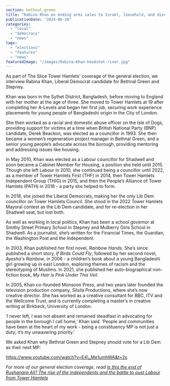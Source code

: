 ```yaml
---
section: bethnal-green
title: "Rabina Khan on ending arms sales to Israel, leasehold, and diversifying conversations about the climate"
publicationDate: "2024-06-28"
categories: 
  - "local"
  - "democracy"
  - "news"
tags: 
  - "elections"
  - "features"
  - "news"
featuredImage: "/images/Rabina-Khan-headshot-river.jpg"
---
```


As part of The Slice Tower Hamlets’ coverage of the general election, we interview Rabina Khan, Liberal Democrat candidate for Bethnal Green and Stepney.

Khan was born in the Sylhet District, Bangladesh, before moving to England with her mother at the age of three. She moved to Tower Hamlets at 19 after completing her A-Levels and began her first job, securing work experience placements for young people of Bangladeshi origin in the City of London. 

She then worked as a racial and domestic abuse officer on the Isle of Dogs, providing support for victims at a time when British National Party (BNP) candidate, Derek Beackon, was elected as a councillor in 1993. She then became a women’s regeneration project manager in Bethnal Green, and a senior young people’s advocate across the borough, providing mentoring and addressing issues like housing.

In May 2010, Khan was elected as a Labour councillor for Shadwell and soon became a Cabinet Member for Housing, a position she held until 2015. Though she left Labour in 2010, she continued being a councillor until 2022, as a member of Tower Hamlets First (THF) in 2014, then Tower Hamlets Independent Group (THIG) in 2015, and then the People’s Alliance of Tower Hamlets (PATH) in 2018 - a party she helped to form.

In 2018, she joined the Liberal Democrats, making her the only Lib Dem councillor on Tower Hamlets Council. She stood in the 2022 Tower Hamlets Mayoral contest as the Lib Dem candidate, and for re-election in her Shadwell seat, but lost both.

As well as working in local politics, Khan has been a school governor at Smithy Street Primary School in Stepney and Mulberry Girls School in Shadwell. As a journalist, she’s written for the Financial Times, the Guardian, the Washington Post and the Independent.

In 2003, Khan published her first novel, _Rainbow Hands_. She’s since published a short story, _If Birds Could Fly_, followed by her second novel, _Ayesha's Rainbow_, in 2006 - a children’s book about a young Bangladeshi girl growing up in east London, exploring themes of racism and the stereotyping of Muslims. In 2021, she published her auto-biographical non-fiction book, _My Hair is Pink Under This Veil._

In 2005, Khan co-founded Monsoon Press, and two years later founded the television production company, Silsila Productions, where she’s now creative director. She has worked as a creative consultant for BBC, ITV and the Wellcome Trust, and is currently completing a master’s in creative writing at Birkbeck, University of London.

‘I never left, I was not absent and remained steadfast in advocating for people in the borough I call home,’ Khan said. ‘People and communities have been at the heart of my work - being a constituency MP is not just a duty; it’s my unwavering priority.’

We asked Khan why Bethnal Green and Stepney should vote for a Lib Dem as their next MP:

https://www.youtube.com/watch?v=E4\_Me1umhWA&t=2s

_For more of our general election coverage, read [Is this the end of Rushanara Ali? The rise of the independents and the battle to oust Labour from Tower Hamlets](https://bethnalgreenlondon.co.uk/independent-ajmal-masroor-overthrow-labour-rushanara-ali-bethnal-green-stepney/)_

[](https://bethnalgreenlondon.co.uk/independent-ajmal-masroor-overthrow-labour-rushanara-ali-bethnal-green-stepney/)
